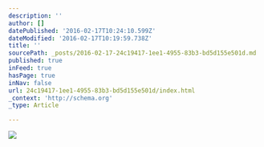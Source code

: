 ```yaml
---
description: ''
author: []
datePublished: '2016-02-17T10:24:10.599Z'
dateModified: '2016-02-17T10:19:59.738Z'
title: ''
sourcePath: _posts/2016-02-17-24c19417-1ee1-4955-83b3-bd5d155e501d.md
published: true
inFeed: true
hasPage: true
inNav: false
url: 24c19417-1ee1-4955-83b3-bd5d155e501d/index.html
_context: 'http://schema.org'
_type: Article

---
```

![](https://the-grid-user-content.s3-us-west-2.amazonaws.com/233614f8-b07c-4fa5-b1a4-fe90baf5c341.jpg)